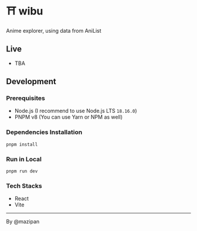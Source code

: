 # ⛩ wibu

Anime explorer, using data from AniList

## Live

- TBA

## Development

### Prerequisites

- Node.js (I recommend to use Node.js LTS `18.16.0`)
- PNPM v8 (You can use Yarn or NPM as well)

### Dependencies Installation

`pnpm install`

### Run in Local

`pnpm run dev`

### Tech Stacks

- React
- Vite

---

By @mazipan
